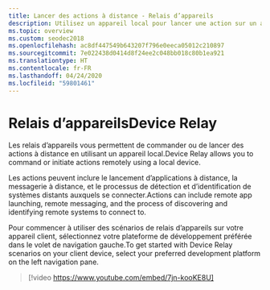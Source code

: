 ```yaml
---
title: Lancer des actions à distance - Relais d’appareils
description: Utilisez un appareil local pour lancer une action sur un appareil distant.
ms.topic: overview
ms.custom: seodec2018
ms.openlocfilehash: ac8df447549b643207f796e0eeca05012c210897
ms.sourcegitcommit: 7e022438d0414d8f24ee2c048bb018c80b1ea921
ms.translationtype: HT
ms.contentlocale: fr-FR
ms.lasthandoff: 04/24/2020
ms.locfileid: "59801461"
---
```

# <a name="device-relay"></a><span data-ttu-id="432b9-103">Relais d’appareils</span><span class="sxs-lookup"><span data-stu-id="432b9-103">Device Relay</span></span>

<span data-ttu-id="432b9-104">Les relais d’appareils vous permettent de commander ou de lancer des actions à distance en utilisant un appareil local.</span><span class="sxs-lookup"><span data-stu-id="432b9-104">Device Relay allows you to command or initiate actions remotely using a local device.</span></span>

<span data-ttu-id="432b9-105">Les actions peuvent inclure le lancement d’applications à distance, la messagerie à distance, et le processus de détection et d’identification de systèmes distants auxquels se connecter.</span><span class="sxs-lookup"><span data-stu-id="432b9-105">Actions can include remote app launching, remote messaging, and the process of discovering and identifying remote systems to connect to.</span></span>

<span data-ttu-id="432b9-106">Pour commencer à utiliser des scénarios de relais d’appareils sur votre appareil client, sélectionnez votre plateforme de développement préférée dans le volet de navigation gauche.</span><span class="sxs-lookup"><span data-stu-id="432b9-106">To get started with Device Relay scenarios on your client device, select your preferred development platform on the left navigation pane.</span></span>

> [!video https://www.youtube.com/embed/7jn-kooKE8U]